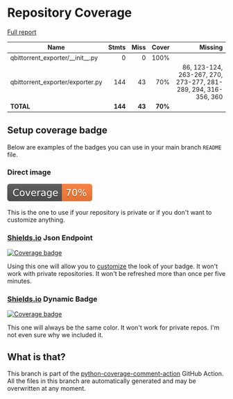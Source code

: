 # Repository Coverage

[Full report](https://htmlpreview.github.io/?https://github.com/xal3xhx/prometheus-qbittorrent-exporter/blob/python-coverage-comment-action-data/htmlcov/index.html)

| Name                                  |    Stmts |     Miss |   Cover |   Missing |
|-------------------------------------- | -------: | -------: | ------: | --------: |
| qbittorrent\_exporter/\_\_init\_\_.py |        0 |        0 |    100% |           |
| qbittorrent\_exporter/exporter.py     |      144 |       43 |     70% |86, 123-124, 263-267, 270, 273-277, 281-289, 294, 316-356, 360 |
|                             **TOTAL** |  **144** |   **43** | **70%** |           |


## Setup coverage badge

Below are examples of the badges you can use in your main branch `README` file.

### Direct image

[![Coverage badge](https://raw.githubusercontent.com/xal3xhx/prometheus-qbittorrent-exporter/python-coverage-comment-action-data/badge.svg)](https://htmlpreview.github.io/?https://github.com/xal3xhx/prometheus-qbittorrent-exporter/blob/python-coverage-comment-action-data/htmlcov/index.html)

This is the one to use if your repository is private or if you don't want to customize anything.

### [Shields.io](https://shields.io) Json Endpoint

[![Coverage badge](https://img.shields.io/endpoint?url=https://raw.githubusercontent.com/xal3xhx/prometheus-qbittorrent-exporter/python-coverage-comment-action-data/endpoint.json)](https://htmlpreview.github.io/?https://github.com/xal3xhx/prometheus-qbittorrent-exporter/blob/python-coverage-comment-action-data/htmlcov/index.html)

Using this one will allow you to [customize](https://shields.io/endpoint) the look of your badge.
It won't work with private repositories. It won't be refreshed more than once per five minutes.

### [Shields.io](https://shields.io) Dynamic Badge

[![Coverage badge](https://img.shields.io/badge/dynamic/json?color=brightgreen&label=coverage&query=%24.message&url=https%3A%2F%2Fraw.githubusercontent.com%2Fxal3xhx%2Fprometheus-qbittorrent-exporter%2Fpython-coverage-comment-action-data%2Fendpoint.json)](https://htmlpreview.github.io/?https://github.com/xal3xhx/prometheus-qbittorrent-exporter/blob/python-coverage-comment-action-data/htmlcov/index.html)

This one will always be the same color. It won't work for private repos. I'm not even sure why we included it.

## What is that?

This branch is part of the
[python-coverage-comment-action](https://github.com/marketplace/actions/python-coverage-comment)
GitHub Action. All the files in this branch are automatically generated and may be
overwritten at any moment.